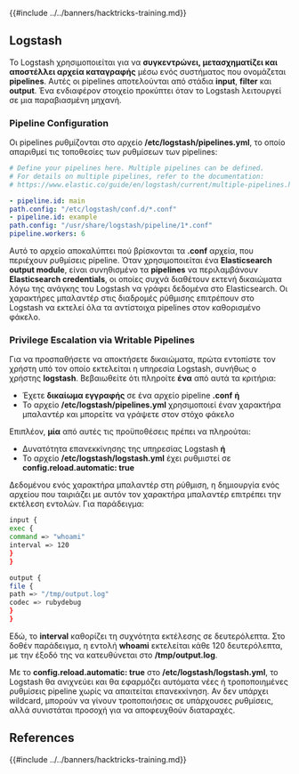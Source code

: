 {{#include ../../banners/hacktricks-training.md}}

## Logstash

Το Logstash χρησιμοποιείται για να **συγκεντρώνει, μετασχηματίζει και αποστέλλει αρχεία καταγραφής** μέσω ενός συστήματος που ονομάζεται **pipelines**. Αυτές οι pipelines αποτελούνται από στάδια **input**, **filter** και **output**. Ένα ενδιαφέρον στοιχείο προκύπτει όταν το Logstash λειτουργεί σε μια παραβιασμένη μηχανή.

### Pipeline Configuration

Οι pipelines ρυθμίζονται στο αρχείο **/etc/logstash/pipelines.yml**, το οποίο απαριθμεί τις τοποθεσίες των ρυθμίσεων των pipelines:
```yaml
# Define your pipelines here. Multiple pipelines can be defined.
# For details on multiple pipelines, refer to the documentation:
# https://www.elastic.co/guide/en/logstash/current/multiple-pipelines.html

- pipeline.id: main
path.config: "/etc/logstash/conf.d/*.conf"
- pipeline.id: example
path.config: "/usr/share/logstash/pipeline/1*.conf"
pipeline.workers: 6
```
Αυτό το αρχείο αποκαλύπτει πού βρίσκονται τα **.conf** αρχεία, που περιέχουν ρυθμίσεις pipeline. Όταν χρησιμοποιείται ένα **Elasticsearch output module**, είναι συνηθισμένο τα **pipelines** να περιλαμβάνουν **Elasticsearch credentials**, οι οποίες συχνά διαθέτουν εκτενή δικαιώματα λόγω της ανάγκης του Logstash να γράφει δεδομένα στο Elasticsearch. Οι χαρακτήρες μπαλαντέρ στις διαδρομές ρύθμισης επιτρέπουν στο Logstash να εκτελεί όλα τα αντίστοιχα pipelines στον καθορισμένο φάκελο.

### Privilege Escalation via Writable Pipelines

Για να προσπαθήσετε να αποκτήσετε δικαιώματα, πρώτα εντοπίστε τον χρήστη υπό τον οποίο εκτελείται η υπηρεσία Logstash, συνήθως ο χρήστης **logstash**. Βεβαιωθείτε ότι πληροίτε **ένα** από αυτά τα κριτήρια:

- Έχετε **δικαίωμα εγγραφής** σε ένα αρχείο pipeline **.conf** **ή**
- Το αρχείο **/etc/logstash/pipelines.yml** χρησιμοποιεί έναν χαρακτήρα μπαλαντέρ και μπορείτε να γράψετε στον στόχο φάκελο

Επιπλέον, **μία** από αυτές τις προϋποθέσεις πρέπει να πληρούται:

- Δυνατότητα επανεκκίνησης της υπηρεσίας Logstash **ή**
- Το αρχείο **/etc/logstash/logstash.yml** έχει ρυθμιστεί σε **config.reload.automatic: true**

Δεδομένου ενός χαρακτήρα μπαλαντέρ στη ρύθμιση, η δημιουργία ενός αρχείου που ταιριάζει με αυτόν τον χαρακτήρα μπαλαντέρ επιτρέπει την εκτέλεση εντολών. Για παράδειγμα:
```bash
input {
exec {
command => "whoami"
interval => 120
}
}

output {
file {
path => "/tmp/output.log"
codec => rubydebug
}
}
```
Εδώ, το **interval** καθορίζει τη συχνότητα εκτέλεσης σε δευτερόλεπτα. Στο δοθέν παράδειγμα, η εντολή **whoami** εκτελείται κάθε 120 δευτερόλεπτα, με την έξοδό της να κατευθύνεται στο **/tmp/output.log**.

Με το **config.reload.automatic: true** στο **/etc/logstash/logstash.yml**, το Logstash θα ανιχνεύει και θα εφαρμόζει αυτόματα νέες ή τροποποιημένες ρυθμίσεις pipeline χωρίς να απαιτείται επανεκκίνηση. Αν δεν υπάρχει wildcard, μπορούν να γίνουν τροποποιήσεις σε υπάρχουσες ρυθμίσεις, αλλά συνιστάται προσοχή για να αποφευχθούν διαταραχές.

## References

{{#include ../../banners/hacktricks-training.md}}

